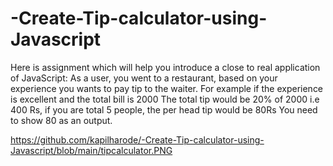 # -Create-Tip-calculator-using-Javascript
Here is assignment which will help you introduce a close to real application of JavaScript:  As a user, you went to a restaurant, based on your experience you wants to pay tip to the waiter.   For example if the experience is excellent and the total bill is 2000   The total tip would be 20% of 2000 i.e 400 Rs, if you are total 5 people, the per head tip would be 80Rs   You need to show 80 as an output.    

https://github.com/kapilharode/-Create-Tip-calculator-using-Javascript/blob/main/tipcalculator.PNG

